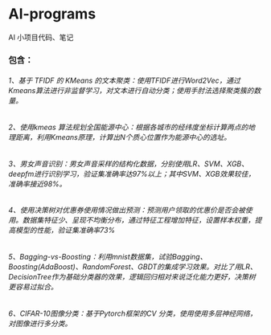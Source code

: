 # AI-programs
AI 小项目代码、笔记

### 包含：
###### 1、基于 TFIDF 的 KMeans 的文本聚类：使用TFIDF进行Word2Vec，通过Kmeans算法进行非监督学习，对文本进行自动分类；使用手肘法选择聚类簇的数量。
###### 2、使用kmeas 算法规划全国能源中心：根据各城市的经纬度坐标计算两点的地理距离，利用Kmeans原理，计算出N个质心位置作为能源中心的选址。
###### 3、男女声音识别：男女声音采样的结构化数据，分别使用LR、SVM、XGB、deepfm进行识别学习，验证集准确率达97%以上；其中SVM、XGB效果较佳，准确率接近98%。
###### 4、使用决策树对优惠券使用情况做出预测：预测用户领取的优惠价是否会被使用。数据集特征少、呈现不均衡分布，通过特征工程增加特征，设置样本权重，提高模型的性能，验证集准确率73%
###### 5、Bagging-vs-Boosting：利用mnist数据集，试验Bagging、Boosting(AdaBoost)、RandomForest、GBDT的集成学习效果。对比了用LR、DecisionTree作为基础分类器的效果，逻辑回归相对来说泛化能力更好，决策树更容易过拟合。
###### 6、CIFAR-10图像分类：基于Pytorch框架的CV 分类，使用使用多层神经网络，对图像进行多分类。
